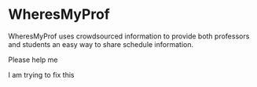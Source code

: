 # WheresMyProf

WheresMyProf uses crowdsourced information to provide both professors and students an easy way to share schedule information.



  Please help me



I am trying to fix this
